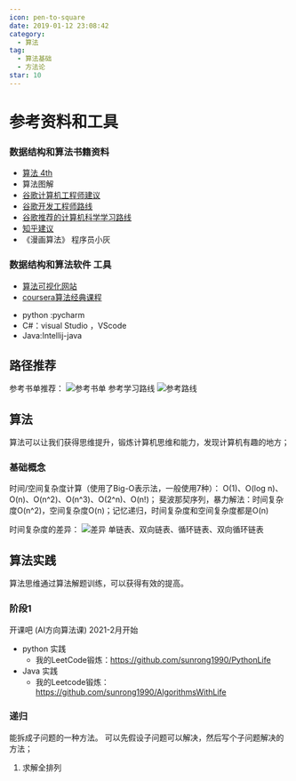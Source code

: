 ```yaml
---
icon: pen-to-square
date: 2019-01-12 23:08:42
category:
  - 算法
tag:
  - 算法基础
  - 方法论
star: 10
---
```


# 参考资料和工具
### 数据结构和算法书籍资料
* [算法 4th](http://www.banshujiang.cn/e_books/1501)
* 算法图解
* [谷歌计算机工程师建议](https://github.com/jwasham/coding-interview-university/blob/master/translations/README-cn.md)
* [谷歌开发工程师路线](https://techdevguide.withgoogle.com/)
* [谷歌推荐的计算机科学学习路线](https://blog.csdn.net/zhangyulin311/article/details/51724854)
* [知乎建议](https://www.zhihu.com/question/21318658)
* 《漫画算法》 程序员小灰 
### 数据结构和算法软件 工具
*  [算法可视化网站](https://visualgo.net)
*  [coursera算法经典课程](https://www.coursera.org/learn/algorithms-part1/home/welcome)
- python :pycharm
- C#：visual Studio ，VScode
- Java:Intellij-java



## 路径推荐

参考书单推荐：
![参考书单](https://pic4.zhimg.com/80/v2-48d09ce672e3a786fa1ef78840593e60_720w.jpg?source=1940ef5c)
参考学习路线
![参考路线](https://pic1.zhimg.com/80/v2-a2609e8b15c3e57dc18156e6d026fbf5_720w.jpg?source=1940ef5c)

## 算法
算法可以让我们获得思维提升，锻炼计算机思维和能力，发现计算机有趣的地方；

<!--more-->

### 基础概念
时间/空间复杂度计算（使用了Big-O表示法，一般使用7种）：
O(1)、O(log n)、O(n)、O(n^2)、O(n^3)、O(2^n)、O(n!)；
斐波那契序列，暴力解法：时间复杂度O(n^2)，空间复杂度O(n)；记忆递归，时间复杂度和空间复杂度都是O(n)

时间复杂度的差异：
![差异](https://static001.geekbang.org/resource/image/4f/68/4f63e92598ec2551069a0eef69db7168.jpg)
单链表、双向链表、循环链表、双向循环链表

## 算法实践

算法思维通过算法解题训练，可以获得有效的提高。

### 阶段1
开课吧 (AI方向算法课) 2021-2月开始

- python 实践
    - 我的LeetCode锻炼：https://github.com/sunrong1990/PythonLife
- Java 实践
    - 我的Leetcode锻炼：https://github.com/sunrong1990/AlgorithmsWithLife

### 递归
能拆成子问题的一种方法。
可以先假设子问题可以解决，然后写个子问题解决的方法；

1. 求解全排列

